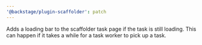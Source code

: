 ```yaml
---
'@backstage/plugin-scaffolder': patch
---
```


Adds a loading bar to the scaffolder task page if the task is still loading. This can happen if it takes a while for a task worker to pick up a task.
